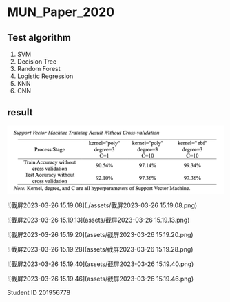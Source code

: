 # MUN_Paper_2020

## Test algorithm

1. SVM
2. Decision Tree
3. Random Forest
4. Logistic Regression
5. KNN
6. CNN



## result

![截屏2023-03-26 15.18.56](assets/a.png)



![截屏2023-03-26 15.19.08](./assets/截屏2023-03-26 15.19.08.png)

![截屏2023-03-26 15.19.13](assets/截屏2023-03-26 15.19.13.png)

![截屏2023-03-26 15.19.20](assets/截屏2023-03-26 15.19.20.png)

![截屏2023-03-26 15.19.28](assets/截屏2023-03-26 15.19.28.png)

![截屏2023-03-26 15.19.40](assets/截屏2023-03-26 15.19.40.png)

![截屏2023-03-26 15.19.46](assets/截屏2023-03-26 15.19.46.png)



Student ID 201956778
